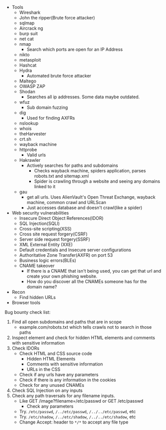 <!--
 * This file is part of RS Cheat Sheets.
 *
 * RS Cheat Sheets is free software: you can redistribute it and/or modify
 * it under the terms of the GNU General Public License as published by
 * the Free Software Foundation, either version 3 of the License, or
 * (at your option) any later version.
 *
 * RS Cheat Sheets is distributed in the hope that it will be useful,
 * but WITHOUT ANY WARRANTY; without even the implied warranty of
 * MERCHANTABILITY or FITNESS FOR A PARTICULAR PURPOSE.  See the
 * GNU General Public License for more details.
 *
 * You should have received a copy of the GNU General Public License
 * along with RS Cheat Sheets. If not, see <https://www.gnu.org/licenses/>.
 */
-->

- Tools
	- Wireshark
	- John the ripper(Brute force attacker)
	- sqlmap
	- Aircrack ng
	- burp suit
	- net cat
	- nmap
		- Search which ports are open for an IP Address
	- nikto
	- metasploit
	- Hashcat
	- Hydra
		- Automated brute force attacker
	- Maltego
	- OWASP ZAP
	- Shodan
		- Searches all ip addresses. Some data maybe outdated.
	- wfuz
		- Sub domain fuzzing
	- dig
		- Used for finding AXFRs
	- nslookup
	- whois
	- theHarvester
	- crt.sh
	- wayback machine
	- httprobe
		- Valid urls
	- Hakrawler
		- Actively searches for paths and subdomains
			- Checks wayback machine, spiders application, parses robots.txt and sitemap.xml
			- Spider is crawling through a website and seeing any domains linked to it
	- gau
		- get all urls. Uses AlienVault's Open Threat Exchange, wayback machine, common crawl and URLScan
		- Just accesses database and doesn't crawl(like a spider)
- Web security vulnerabilities
	- Insecure Direct Object References(IDOR)
	- SQL Injection(SQLI)
	- Cross-site scripting(XSS)
	- Cross site request forgery(CSRF)
	- Server side request forgery(SSRF)
	- XML External Entity (XXE)
	- Default credentials and Insecure server configurations
	- Authoritative Zone Transfer(AXFR) on port 53
	- Business logic errors(BLEs)
	- CNAME takeover
		- If there is a CNAME that isn't being used, you can get that url and create your own phishing website.
		- How do you discover all the CNAMEs someone has for the domain name?
- Recon
	- Find hidden URLs
- Browser tools

Bug bounty check list:
1. Find all open subdomains and paths that are in scope
	- example.com/robots.txt which tells crawls not to search in those paths
1. Inspect element and check for hidden HTML elements and comments with sensitive information
1. Check IDORs
	- Check HTML and CSS source code
		- Hidden HTML Elements
		- Comments with sensitive information
		- URLs in the CSS
	- Check if any urls have any parameters
	- Check if there is any information in the cookies
	- Check for any unused CNAMEs
1. Check SQL Injection on any inputs
1. Check any path traversals for any filename inputs.
	- Like GET /image?filename=/etc/passwd or GET /etc/passwd
		- Check any parameters
	- Try. `/etc/passwd`, `/../etc/passwd`, `/../../etc/passwd`, etc
	- Try. `/etc/shadow`, `/../etc/shadow`, `/../../etc/shadow`, etc
	- Change Accept: header to `*/*` to accept any file type
